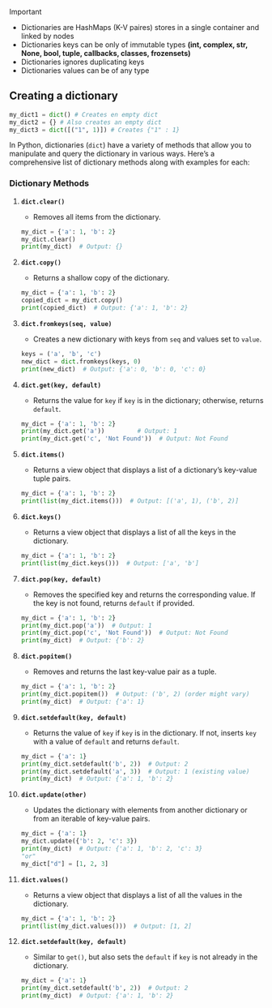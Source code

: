 > [!important]
> - Dictionaries are HashMaps (K-V paires) stores in a single container and linked by nodes
> - Dictionaries keys can be only of immutable types **(int, complex, str, None, bool, tuple, callbacks, classes, frozensets)**
> - Dictionaries ignores duplicating keys
> - Dictionaries values can be of any type

## Creating a dictionary

```python
my_dict1 = dict() # Creates en empty dict
my_dict2 = {} # Also creates an empty dict
my_dict3 = dict([("1", 1)]) # Creates {"1" : 1}
```

In Python, dictionaries (`dict`) have a variety of methods that allow you to manipulate and query the dictionary in various ways. Here’s a comprehensive list of dictionary methods along with examples for each:

### Dictionary Methods

1. **`dict.clear()`**
   - Removes all items from the dictionary.

   ```python
   my_dict = {'a': 1, 'b': 2}
   my_dict.clear()
   print(my_dict)  # Output: {}
   ```

2. **`dict.copy()`**
   - Returns a shallow copy of the dictionary.

   ```python
   my_dict = {'a': 1, 'b': 2}
   copied_dict = my_dict.copy()
   print(copied_dict)  # Output: {'a': 1, 'b': 2}
   ```

3. **`dict.fromkeys(seq, value)`**
   - Creates a new dictionary with keys from `seq` and values set to `value`.

   ```python
   keys = ('a', 'b', 'c')
   new_dict = dict.fromkeys(keys, 0)
   print(new_dict)  # Output: {'a': 0, 'b': 0, 'c': 0}
   ```

4. **`dict.get(key, default)`**
   - Returns the value for `key` if `key` is in the dictionary; otherwise, returns `default`.

   ```python
   my_dict = {'a': 1, 'b': 2}
   print(my_dict.get('a'))         # Output: 1
   print(my_dict.get('c', 'Not Found'))  # Output: Not Found
   ```

5. **`dict.items()`**
   - Returns a view object that displays a list of a dictionary’s key-value tuple pairs.

   ```python
   my_dict = {'a': 1, 'b': 2}
   print(list(my_dict.items()))  # Output: [('a', 1), ('b', 2)]
   ```

6. **`dict.keys()`**
   - Returns a view object that displays a list of all the keys in the dictionary.

   ```python
   my_dict = {'a': 1, 'b': 2}
   print(list(my_dict.keys()))  # Output: ['a', 'b']
   ```

7. **`dict.pop(key, default)`**
   - Removes the specified key and returns the corresponding value. If the key is not found, returns `default` if provided.

   ```python
   my_dict = {'a': 1, 'b': 2}
   print(my_dict.pop('a'))  # Output: 1
   print(my_dict.pop('c', 'Not Found'))  # Output: Not Found
   print(my_dict)  # Output: {'b': 2}
   ```

8. **`dict.popitem()`**
   - Removes and returns the last key-value pair as a tuple.

   ```python
   my_dict = {'a': 1, 'b': 2}
   print(my_dict.popitem())  # Output: ('b', 2) (order might vary)
   print(my_dict)  # Output: {'a': 1}
   ```

9. **`dict.setdefault(key, default)`**
   - Returns the value of `key` if `key` is in the dictionary. If not, inserts `key` with a value of `default` and returns `default`.

   ```python
   my_dict = {'a': 1}
   print(my_dict.setdefault('b', 2))  # Output: 2
   print(my_dict.setdefault('a', 3))  # Output: 1 (existing value)
   print(my_dict)  # Output: {'a': 1, 'b': 2}
   ```

10. **`dict.update(other)`**
    - Updates the dictionary with elements from another dictionary or from an iterable of key-value pairs.

    ```python
    my_dict = {'a': 1}
    my_dict.update({'b': 2, 'c': 3})
    print(my_dict)  # Output: {'a': 1, 'b': 2, 'c': 3}
    "or"
    my_dict["d"] = [1, 2, 3]
    ```

11. **`dict.values()`**
    - Returns a view object that displays a list of all the values in the dictionary.

    ```python
    my_dict = {'a': 1, 'b': 2}
    print(list(my_dict.values()))  # Output: [1, 2]
    ```

12. **`dict.setdefault(key, default)`**
    - Similar to `get()`, but also sets the `default` if `key` is not already in the dictionary.

    ```python
    my_dict = {'a': 1}
    print(my_dict.setdefault('b', 2))  # Output: 2
    print(my_dict)  # Output: {'a': 1, 'b': 2}
    ```
